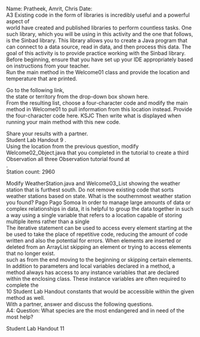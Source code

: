 Name:  Pratheek, Amrit, Chris
Date:  
A3
Existing code in the form of libraries is incredibly useful and a powerful aspect of  
world have created and published libraries to perform countless tasks. One such  library, which you will be using in this activity and the one that follows, is the Sinbad  library. This library allows you to create a Java program that can connect to a data  source, read in data, and then process this data. The goal of this activity is to provide  practice working with the Sinbad library. Before beginning, ensure that you have set  up your IDE appropriately based on instructions from your teacher.  
Run the main method in the Welcome01 class and provide the location and  temperature that are printed.  

Go to the following link,  
the state or territory from the drop-down box shown here.  
From the resulting list, choose a four-character code and modify the main method in  Welcome01 to pull information from this location instead. Provide the four-character  code here.  KSJC
Then write what is displayed when running your main method with this new code.  

Share your results with a partner.  
Student Lab Handout 9 
.  
Using the location from the previous question, modify Welcome02_Object.java that you completed in the tutorial to create a third Observation 
all three Observation 
tutorial found at  
.  
Station count: 2960

Modify WeatherStation.java and Welcome03_List 
showing the weather station that is furthest south. Do not remove existing code that sorts weather stations based on state. What is the southernmost weather station you found? Pago Pago Somoa
In order to manage large amounts of data or complex relationships in data, it  is helpful to group the data together in such a way using a single variable  that refers to a location capable of storing multiple items rather than a single  
The iterative statement can be used to access every element starting at the  
be used to take the place of repetitive code, reducing the amount of code  written and also the potential for errors. When elements are inserted or deleted  from an ArrayList 
skipping an element or trying to access elements that no longer exist.  
such as from the end moving to the beginning or skipping certain elements.  
In addition to parameters and local variables declared in a method, a method  always has access to any instance variables that are declared within the  enclosing class. These instance variables are often required to complete the  
10 Student Lab Handout 
constants that would be accessible within the given method as well.  
With a partner, answer and discuss the following questions.  
A4:
Question: What species are the most endangered and in need of the most help?
 
Student Lab Handout 11 
